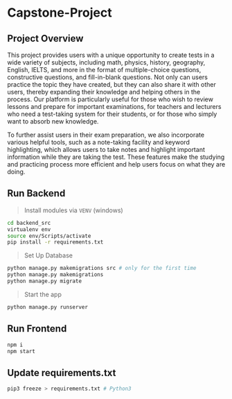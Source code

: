 # Capstone-Project
## Project Overview
This project provides users with a unique opportunity to create tests in a wide variety of subjects, including math, physics, history, geography, English, IELTS, and more in the format of multiple-choice questions, constructive questions, and fill-in-blank questions. Not only can users practice the topic they have created, but they can also share it with other users, thereby expanding their knowledge and helping others in the process. Our platform is particularly useful for those who wish to review lessons and prepare for important examinations, for teachers and lecturers who need a test-taking system for their students, or for those who simply want to absorb new knowledge.

To further assist users in their exam preparation, we also incorporate various helpful tools, such as a note-taking facility and keyword highlighting, which allows users to take notes and highlight important information while they are taking the test. These features make the studying and practicing process more efficient and help users focus on what they are doing.

## Run Backend

> Install modules via `VENV` (windows)

```bash
cd backend_src
virtualenv env
source env/Scripts/activate
pip install -r requirements.txt
```

> Set Up Database

```bash
python manage.py makemigrations src # only for the first time
python manage.py makemigrations
python manage.py migrate
```

> Start the app

```bash
python manage.py runserver
```

## Run Frontend

```bash
npm i
npm start
```

## Update requirements.txt

```bash
pip3 freeze > requirements.txt # Python3
```
